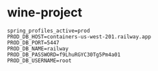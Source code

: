 # wine-project
```properties
spring_profiles_active=prod
PROD_DB_HOST=containers-us-west-201.railway.app
PROD_DB_PORT=5447
PROD_DB_NAME=railway
PROD_DB_PASSWORD=f9LhuRGYC30Tg5Pm4a01
PROD_DB_USERNAME=root
```